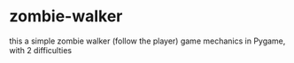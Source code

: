 # zombie-walker
this a simple zombie walker (follow the player) game mechanics in Pygame, with 2 difficulties
